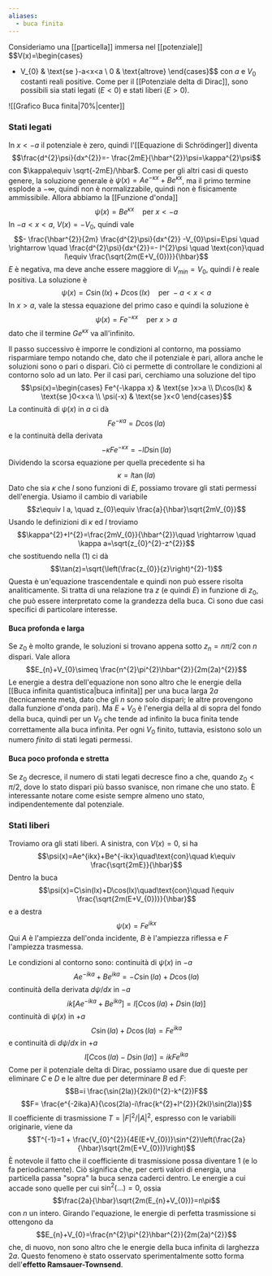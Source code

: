 ```yaml
---
aliases:
  - buca finita
---
```

Consideriamo una [[particella]] immersa nel [[potenziale]]
$$V(x)=\begin{cases}
- V_{0} & \text{se }-a<x<a \\
0 & \text{altrove}
\end{cases}$$
con $a$ e $V_{0}$ costanti reali positive. Come per il [[Potenziale delta di Dirac]], sono possibili sia stati legati ($E<0$) e stati liberi ($E>0$).

![[Grafico Buca finita|70%|center]]
### Stati legati
In $x<-a$ il potenziale è zero, quindi l'[[Equazione di Schrödinger]] diventa
$$\frac{d^{2}\psi}{dx^{2}}=- \frac{2mE}{\hbar^{2}}\psi=\kappa^{2}\psi$$
con $\kappa\equiv \sqrt{-2mE}/\hbar$. Come per gli altri casi di questo genere, la soluzione generale è $\psi(x)=Ae^{-\kappa x}+Be^{\kappa x}$, ma il primo termine esplode a $-\infty$, quindi non è normalizzabile, quindi non è fisicamente ammissibile. Allora abbiamo la [[Funzione d'onda]]
$$\psi(x)=Be^{\kappa x}\quad \text{per }x<-a$$
In $-a<x<a$, $V(x)=-V_{0}$, quindi vale
$$- \frac{\hbar^{2}}{2m} \frac{d^{2}\psi}{dx^{2}} -V_{0}\psi=E\psi \quad \rightarrow \quad \frac{d^{2}\psi}{dx^{2}}=- l^{2}\psi \quad \text{con}\quad l\equiv \frac{\sqrt{2m(E+V_{0})}}{\hbar}$$
$E$ è negativa, ma deve anche essere maggiore di $V_{min}=V_{0}$, quindi $l$ è reale positiva. La soluzione è
$$\psi(x)=C\sin(lx)+D\cos(lx) \quad \text{per }-a<x<a$$
In $x>a$, vale la stessa equazione del primo caso e quindi la soluzione è
$$\psi(x)=Fe^{-\kappa x}\quad \text{per }x>a$$
dato che il termine $Ge^{\kappa x}$ va all'infinito.

Il passo successivo è imporre le condizioni al contorno, ma possiamo risparmiare tempo notando che, dato che il potenziale è pari, allora anche le soluzioni sono o pari o dispari. Ciò ci permette di controllare le condizioni al contorno solo ad un lato. Per il casi pari, cerchiamo una soluzione del tipo
$$\psi(x)=\begin{cases}
Fe^{-\kappa x} & \text{se }x>a \\
D\cos(lx) & \text{se }0<x<a \\
\psi(-x) & \text{se }x<0
\end{cases}$$
La continuità di $\psi(x)$ in $a$ ci dà
$$Fe^{-\kappa a}=D\cos(la)$$
e la continuità della derivata
$$-\kappa Fe^{-\kappa x}=-lD\sin(la)$$
Dividendo la scorsa equazione per quella precedente si ha
$$\kappa=l\tan(la)\tag{1}$$
Dato che sia $\kappa$ che $l$ sono funzioni di $E$, possiamo trovare gli stati permessi dell'energia. Usiamo il cambio di variabile
$$z\equiv l a, \quad z_{0}\equiv \frac{a}{\hbar}\sqrt{2mV_{0}}$$
Usando le definizioni di $\kappa$ ed $l$ troviamo
$$\kappa^{2}+l^{2}=\frac{2mV_{0}}{\hbar^{2}}\quad \rightarrow \quad \kappa a=\sqrt{z_{0}^{2}-z^{2}}$$
che sostituendo nella $(1)$ ci dà
$$\tan(z)=\sqrt{\left(\frac{z_{0}}{z}\right)^{2}-1}$$
Questa è un'equazione trascendentale e quindi non può essere risolta analiticamente. Si tratta di una relazione tra $z$ (e quindi $E$) in funzione di $z_{0}$, che può essere interpretato come la grandezza della buca. Ci sono due casi specifici di particolare interesse.
#### Buca profonda e larga
Se $z_{0}$ è molto grande, le soluzioni si trovano appena sotto $z_{n}=n\pi/2$ con $n$ dispari. Vale allora
$$E_{n}+V_{0}\simeq \frac{n^{2}\pi^{2}\hbar^{2}}{2m(2a)^{2}}$$
Le energie a destra dell'equazione non sono altro che le energie della [[Buca infinita quantistica|buca infinita]] per una buca larga $2a$ (tecnicamente metà, dato che gli $n$ sono solo dispari; le altre provengono dalla funzione d'onda pari). Ma $E+V_{0}$ è l'energia della al di sopra del fondo della buca, quindi per un $V_{0}$ che tende ad infinito la buca finita tende correttamente alla buca infinita. Per ogni $V_{0}$ finito, tuttavia, esistono solo un numero *finito* di stati legati permessi.
#### Buca poco profonda e stretta
Se $z_{0}$ decresce, il numero di stati legati decresce fino a che, quando $z_{0}<\pi/2$, dove lo stato dispari più basso svanisce, non rimane che uno stato. È interessante notare come esiste sempre almeno uno stato, indipendentemente dal potenziale.
### Stati liberi
Troviamo ora gli stati liberi. A sinistra, con $V(x)=0$, si ha
$$\psi(x)=Ae^{ikx}+Be^{-ikx}\quad\text{con}\quad k\equiv \frac{\sqrt{2mE}}{\hbar}$$
Dentro la buca
$$\psi(x)=C\sin(lx)+D\cos(lx)\quad\text{con}\quad l\equiv \frac{\sqrt{2m(E+V_{0})}}{\hbar}$$
e a destra
$$\psi(x)=Fe^{ikx}$$
Qui $A$ è l'ampiezza dell'onda incidente, $B$ è l'ampiezza riflessa e $F$ l'ampiezza trasmessa.

Le condizioni al contorno sono: continuità di $\psi(x)$ in $-a$
$$Ae^{-ika}+Be^{ika}=-C\sin(la)+D\cos(la)$$
continuità della derivata $d\psi/dx$ in $-a$
$$ik[Ae^{-ika}+Be^{ika}]=l[C\cos(la)+D\sin(la)]$$
continuità di $\psi(x)$ in $+a$
$$C\sin(la)+D\cos(la)=Fe^{ika}$$
e continuità di $d\psi/dx$ in $+a$
$$l[C\cos(la)-D\sin(la)]=ikFe^{ika}$$
Come per il potenziale delta di Dirac, possiamo usare due di queste per eliminare $C$ e $D$ e le altre due per determinare $B$ ed $F$:
$$B=i \frac{\sin(2la)}{2kl}(l^{2}-k^{2})F$$
$$F= \frac{e^{-2ika}A}{\cos(2la)-i\frac{k^{2}+l^{2}}{2kl}\sin(2la)}$$
Il coefficiente di trasmissione $T=|F|^{2}/|A|^{2}$, espresso con le variabili originarie, viene da
$$T^{-1}=1 + \frac{V_{0}^{2}}{4E(E+V_{0})}\sin^{2}\left(\frac{2a}{\hbar}\sqrt{2m(E+V_{0})}\right)$$
È notevole il fatto che il coefficiente di trasmissione possa diventare 1 (e lo fa periodicamente). Ciò significa che, per certi valori di energia, una particella passa "sopra" la buca senza caderci dentro. Le energie a cui accade sono quelle per cui $\sin^{2}(\ldots)=0$, ossia
$$\frac{2a}{\hbar}\sqrt{2m(E_{n}+V_{0})}=n\pi$$
con $n$ un intero. Girando l'equazione, le energie di perfetta trasmissione si ottengono da
$$E_{n}+V_{0}=\frac{n^{2}\pi^{2}\hbar^{2}}{2m(2a)^{2}}$$
che, di nuovo, non sono altro che le energie della buca infinita di larghezza $2a$. Questo fenomeno è stato osservato sperimentalmente sotto forma dell'**effetto Ramsauer-Townsend**.